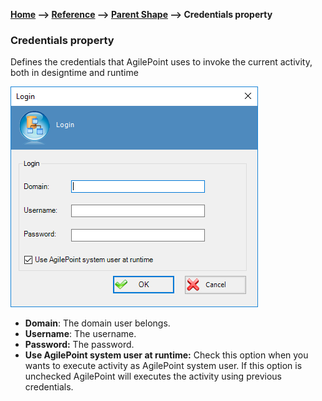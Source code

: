 __[Home](/) --> [Reference](/ref) -->  [Parent Shape](javascript:history.back()) --> Credentials property__

### Credentials property


Defines the credentials that AgilePoint uses to invoke the current activity, both in designtime and runtime

![](../media/CredentialsWindow.png)

- **Domain**: The domain user belongs.
- **Username**: The username.
- **Password:** The password.
- **Use AgilePoint system user at runtime:** Check this option when you wants to execute activity as AgilePoint system user. If this option is unchecked AgilePoint will executes the activity using previous credentials. 

